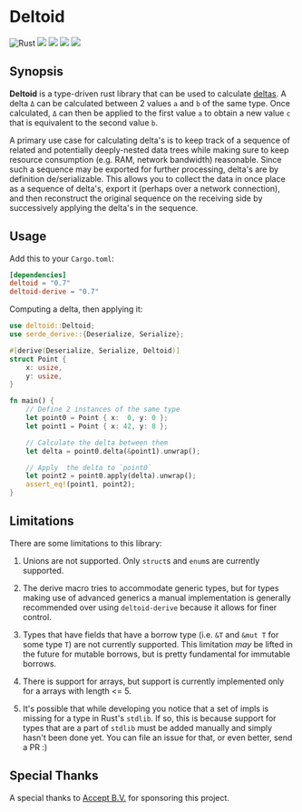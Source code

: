 # Deltoid

![Rust](https://github.com/jjpe/deltoid/workflows/Rust/badge.svg)
[![](https://img.shields.io/crates/v/deltoid?label=deltoid)](https://crates.io/crates/deltoid)
[![](https://img.shields.io/crates/v/deltoid-derive?label=deltoid-derive)](https://crates.io/crates/deltoid-derive)
[![](https://img.shields.io/badge/rustc-1.43+-darkcyan.svg)](-)
[![](https://img.shields.io/crates/l/deltoid)](-)

## Synopsis

**Deltoid** is a type-driven rust library that can be used to calculate [deltas].
A delta `Δ` can be calculated between 2 values `a` and `b` of the same type.
Once calculated, `Δ` can then be applied to the first value `a` to obtain a new
value `c` that is equivalent to the second value `b`.

A primary use case for calculating delta's is to keep track of a sequence of
related and potentially deeply-nested data trees while making sure to keep
resource consumption (e.g. RAM, network bandwidth) reasonable.  Since such a
sequence may be exported for further processing, delta's are by definition
de/serializable.  This allows you to collect the data in once place as a
sequence of delta's, export it (perhaps over a network connection), and then
reconstruct the original sequence on the receiving side by successively
applying the delta's in the sequence.

[deltas]: https://en.wikipedia.org/wiki/Delta_encoding

## Usage

Add this to your `Cargo.toml`:

```toml
[dependencies]
deltoid = "0.7"
deltoid-derive = "0.7"
```

Computing a delta, then applying it:

``` rust
use deltoid::Deltoid;
use serde_derive::{Deserialize, Serialize};

#[derive(Deserialize, Serialize, Deltoid)]
struct Point {
    x: usize,
    y: usize,
}

fn main() {
    // Define 2 instances of the same type
    let point0 = Point { x:  0, y: 0 };
    let point1 = Point { x: 42, y: 8 };

    // Calculate the delta between them
    let delta = point0.delta(&point1).unwrap();

    // Apply  the delta to `point0`
    let point2 = point0.apply(delta).unwrap();
    assert_eq!(point1, point2);
}
```

## Limitations

There are some limitations to this library:

1. Unions are not supported. Only `struct`s and `enum`s are currently supported.

2. The derive macro tries to accommodate generic types, but for types making
   use of advanced generics a manual implementation is generally recommended
   over using `deltoid-derive` because it allows for finer control.

3. Types that have fields that have a borrow type (i.e. `&T` and `&mut T`
   for some type `T`) are not currently supported.  This limitation *may*
   be lifted in the future for mutable borrows, but is pretty fundamental
   for immutable borrows.

4. There is support for arrays, but support is currently implemented only for
   a arrays with length <= 5.

5. It's possible that while developing you notice that a set of impls is missing
   for a type in Rust's `stdlib`.  If so, this is because support for types that
   are a part of `stdlib` must be added manually and simply hasn't been done yet.
   You can file an issue for that, or even better, send a PR :)


## Special Thanks

A special thanks to [Accept B.V.](https://www.acc.nl/) for sponsoring this project.
